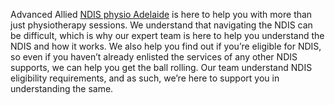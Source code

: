 Advanced Allied <a href="https://advanceallied.com/ndis-physio-adelaide/">NDIS physio Adelaide</a> is here to help you with more than just physiotherapy sessions. We understand that navigating the NDIS can be difficult, which is why our expert team is here to help you understand the NDIS and how it works. We also help you find out if you’re eligible for NDIS, so even if you haven’t already enlisted the services of any other NDIS supports, we can help you get the ball rolling. Our team understand NDIS eligibility requirements, and as such, we’re here to support you in understanding the same.
